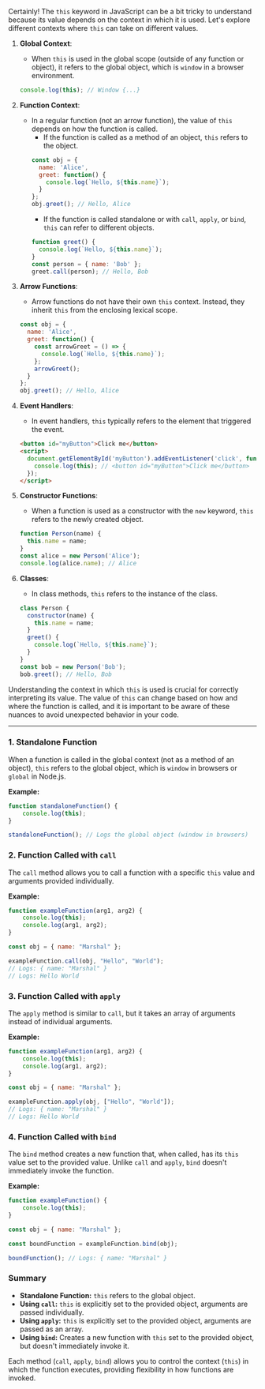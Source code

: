 Certainly! The `this` keyword in JavaScript can be a bit tricky to understand because its value depends on the context in which it is used. Let's explore different contexts where `this` can take on different values.

1. **Global Context**:
   - When `this` is used in the global scope (outside of any function or object), it refers to the global object, which is `window` in a browser environment.
   ```javascript
   console.log(this); // Window {...}
   ```

2. **Function Context**:
   - In a regular function (not an arrow function), the value of `this` depends on how the function is called.
     - If the function is called as a method of an object, `this` refers to the object.
     ```javascript
     const obj = {
       name: 'Alice',
       greet: function() {
         console.log(`Hello, ${this.name}`);
       }
     };
     obj.greet(); // Hello, Alice
     ```
     - If the function is called standalone or with `call`, `apply`, or `bind`, `this` can refer to different objects.
     ```javascript
     function greet() {
       console.log(`Hello, ${this.name}`);
     }
     const person = { name: 'Bob' };
     greet.call(person); // Hello, Bob
     ```

3. **Arrow Functions**:
   - Arrow functions do not have their own `this` context. Instead, they inherit `this` from the enclosing lexical scope.
   ```javascript
   const obj = {
     name: 'Alice',
     greet: function() {
       const arrowGreet = () => {
         console.log(`Hello, ${this.name}`);
       };
       arrowGreet();
     }
   };
   obj.greet(); // Hello, Alice
   ```

4. **Event Handlers**:
   - In event handlers, `this` typically refers to the element that triggered the event.
   ```html
   <button id="myButton">Click me</button>
   <script>
     document.getElementById('myButton').addEventListener('click', function() {
       console.log(this); // <button id="myButton">Click me</button>
     });
   </script>
   ```

5. **Constructor Functions**:
   - When a function is used as a constructor with the `new` keyword, `this` refers to the newly created object.
   ```javascript
   function Person(name) {
     this.name = name;
   }
   const alice = new Person('Alice');
   console.log(alice.name); // Alice
   ```

6. **Classes**:
   - In class methods, `this` refers to the instance of the class.
   ```javascript
   class Person {
     constructor(name) {
       this.name = name;
     }
     greet() {
       console.log(`Hello, ${this.name}`);
     }
   }
   const bob = new Person('Bob');
   bob.greet(); // Hello, Bob
   ```

Understanding the context in which `this` is used is crucial for correctly interpreting its value. The value of `this` can change based on how and where the function is called, and it is important to be aware of these nuances to avoid unexpected behavior in your code.

---

### 1. Standalone Function
When a function is called in the global context (not as a method of an object), `this` refers to the global object, which is `window` in browsers or `global` in Node.js.

**Example:**

```javascript
function standaloneFunction() {
    console.log(this);
}

standaloneFunction(); // Logs the global object (window in browsers)
```

### 2. Function Called with `call`
The `call` method allows you to call a function with a specific `this` value and arguments provided individually.

**Example:**

```javascript
function exampleFunction(arg1, arg2) {
    console.log(this);
    console.log(arg1, arg2);
}

const obj = { name: "Marshal" };

exampleFunction.call(obj, "Hello", "World");
// Logs: { name: "Marshal" }
// Logs: Hello World
```

### 3. Function Called with `apply`
The `apply` method is similar to `call`, but it takes an array of arguments instead of individual arguments.

**Example:**

```javascript
function exampleFunction(arg1, arg2) {
    console.log(this);
    console.log(arg1, arg2);
}

const obj = { name: "Marshal" };

exampleFunction.apply(obj, ["Hello", "World"]);
// Logs: { name: "Marshal" }
// Logs: Hello World
```

### 4. Function Called with `bind`
The `bind` method creates a new function that, when called, has its `this` value set to the provided value. Unlike `call` and `apply`, `bind` doesn't immediately invoke the function.

**Example:**

```javascript
function exampleFunction() {
    console.log(this);
}

const obj = { name: "Marshal" };

const boundFunction = exampleFunction.bind(obj);

boundFunction(); // Logs: { name: "Marshal" }
```

### Summary
- **Standalone Function:** `this` refers to the global object.
- **Using `call`:** `this` is explicitly set to the provided object, arguments are passed individually.
- **Using `apply`:** `this` is explicitly set to the provided object, arguments are passed as an array.
- **Using `bind`:** Creates a new function with `this` set to the provided object, but doesn't immediately invoke it.

Each method (`call`, `apply`, `bind`) allows you to control the context (`this`) in which the function executes, providing flexibility in how functions are invoked.